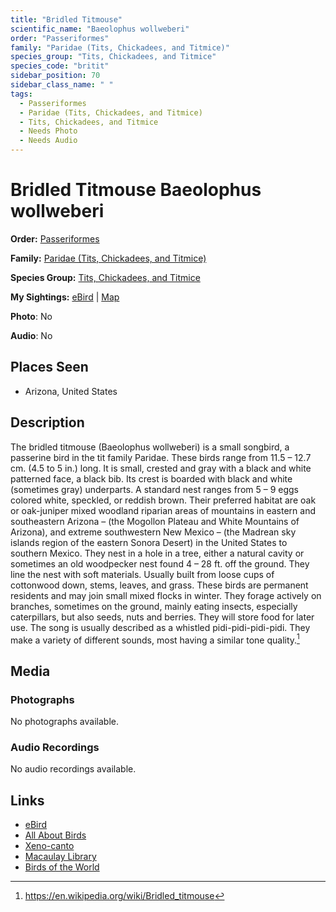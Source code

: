 ```yaml
---
title: "Bridled Titmouse"
scientific_name: "Baeolophus wollweberi"
order: "Passeriformes"
family: "Paridae (Tits, Chickadees, and Titmice)"
species_group: "Tits, Chickadees, and Titmice"
species_code: "britit"
sidebar_position: 70
sidebar_class_name: " "
tags: 
  - Passeriformes
  - Paridae (Tits, Chickadees, and Titmice)
  - Tits, Chickadees, and Titmice
  - Needs Photo
  - Needs Audio
---
```


# Bridled Titmouse <span className='sci_name'>Baeolophus wollweberi</span>

**Order:** [Passeriformes](/tags/passeriformes)

**Family:** [Paridae (Tits, Chickadees, and Titmice)](/tags/paridae-tits-chickadees-and-titmice)

**Species Group:** [Tits, Chickadees, and Titmice](/tags/tits-chickadees-and-titmice)

**My Sightings:** [eBird](https://ebird.org/lifelist?r=world&time=life&spp=britit) | [Map](/map?species_code=britit)

**Photo**: No 

**Audio**: No

## Places Seen

* Arizona, United States

## Description
The bridled titmouse (Baeolophus wollweberi) is a small songbird, a passerine bird in the tit family Paridae.
These birds range from 11.5 – 12.7 cm. (4.5 to 5 in.) long. It is small, crested and gray with a black and white patterned face, a black bib. Its crest is boarded with black and white (sometimes gray) underparts. A standard nest ranges from 5 – 9 eggs colored white, speckled, or reddish brown.
Their preferred habitat are oak or oak-juniper mixed woodland riparian areas of mountains in eastern and southeastern Arizona – (the Mogollon Plateau and White Mountains of Arizona), and extreme southwestern New Mexico – (the Madrean sky islands region of the eastern Sonora Desert) in the United States to southern Mexico. They nest in a hole in a tree, either a natural cavity or sometimes an old woodpecker nest found 4 – 28 ft. off the ground. They line the nest with soft materials. Usually built from loose cups of cottonwood down, stems, leaves, and grass.
These birds are permanent residents and may join small mixed flocks in winter. They forage actively on branches, sometimes on the ground, mainly eating insects, especially caterpillars, but also seeds, nuts and berries. They will store food for later use. The song is usually described as a whistled pidi-pidi-pidi-pidi.  They make a variety of different sounds, most having a similar tone quality.[^1]

[^1]: https://en.wikipedia.org/wiki/Bridled_titmouse

## Media
### Photographs
No photographs available.

### Audio Recordings
No audio recordings available.

## Links
* [eBird](https://ebird.org/species/britit) 
* [All About Birds](https://www.allaboutbirds.org/guide/britit) 
* [Xeno-canto](https://www.xeno-canto.org/species/baeolophus-wollweberi) 
* [Macaulay Library](https://search.macaulaylibrary.org/catalog?taxonCode=britit&sort=rating_rank_desc)
* [Birds of the World](https://birdsoftheworld.org/bow/species/britit)
